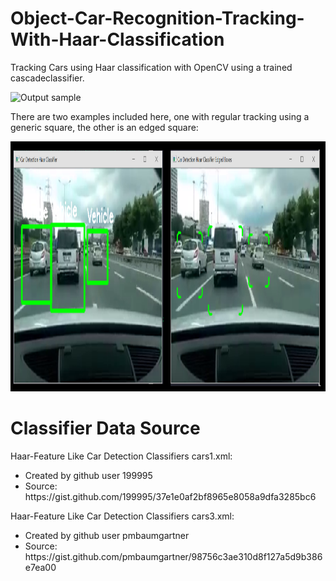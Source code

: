 # Object-Car-Recognition-Tracking-With-Haar-Classification

Tracking Cars using Haar classification with OpenCV using a trained cascadeclassifier.

![Output sample](https://github.com/sahmed01a/Object-Car-Recognition-Tracking-With-Haar-Classification/blob/master/screenshots/footage.gif)

There are two examples included here, one with regular tracking using a generic square, the other is an edged square:

<img src="screenshots/img.png"  height="400" />

# Classifier Data Source

Haar-Feature Like Car Detection Classifiers cars1.xml:
<ul>
 	<li> Created by github user 199995 	</li>
 	<li> Source: https://gist.github.com/199995/37e1e0af2bf8965e8058a9dfa3285bc6 	</li>
</ul>

Haar-Feature Like Car Detection Classifiers cars3.xml:
<ul>
 	<li> Created by github user pmbaumgartner 	</li>
 	<li> Source: https://gist.github.com/pmbaumgartner/98756c3ae310d8f127a5d9b386e7ea00 	</li>
</ul>

